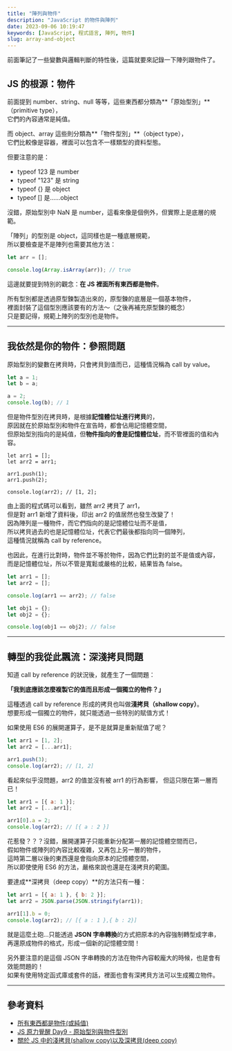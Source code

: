 ```yaml
---
title: "陣列與物件"
description: "JavaScript 的物件與陣列"
date: 2023-09-06 10:19:47
keywords: [JavaScript, 程式語言, 陣列, 物件]
slug: array-and-object
---
```


前面筆記了一些變數與邏輯判斷的特性後，這篇就要來記錄一下陣列跟物件了。

## JS 的根源：物件

前面提到 number、string、null 等等，這些東西都分類為**「原始型別」**（primitive type），  
它們的內容通常是純值。

而 object、array 這些則分類為**「物件型別」**（object type），  
它們比較像是容器，裡面可以包含不一樣類型的資料型態。

但要注意的是：

- typeof 123 是 number
- typeof "123" 是 string
- typeof {} 是 object
- typeof [] 是......object

沒錯，原始型別中 NaN 是 number，這看來像是個例外，但實際上是底層的規範。

「陣列」的型別是 object，這同樣也是一種底層規範，  
所以要檢查是不是陣列也需要其他方法：

```js
let arr = [];

console.log(Array.isArray(arr)); // true
```

這邊就要提到特別的觀念：**在 JS 裡面所有東西都是物件**。

所有型別都是透過原型鍊製造出來的，原型鍊的底層是一個基本物件，  
裡面封裝了這個型別應該要有的方法～（之後再補充原型鍊的概念）  
只是要記得，規範上陣列的型別也是物件。

---

## 我依然是你的物件：參照問題

原始型別的變數在拷貝時，只會拷貝到值而已，這種情況稱為 call by value。

```js
let a = 1;
let b = a;

a = 2;
console.log(b); // 1
```

但是物件型別在拷貝時，是根據**記憶體位址進行拷貝**的，  
原因就在於原始型別和物件在宣告時，都會佔用記憶體空間，  
但原始型別指向的是純值，但**物件指向的會是記憶體位址**，而不管裡面的值和內容。

```JS
let arr1 = [];
let arr2 = arr1;

arr1.push(1);
arr1.push(2);

console.log(arr2); // [1, 2];
```

由上面的程式碼可以看到，雖然 arr2 拷貝了 arr1，  
但是對 arr1 新增了資料後，印出 arr2 的值居然也發生改變了！  
因為陣列是一種物件，而它們指向的是記憶體位址而不是值，  
所以拷貝過去的也是記憶體位址，代表它們最後都指向同一個陣列，  
這種情況就稱為 call by reference。

也因此，在進行比對時，物件並不等於物件，因為它們比對的並不是值或內容，  
而是記憶體位址，所以不管是寬鬆或嚴格的比較，結果皆為 false。

```js
let arr1 = [];
let arr2 = [];

console.log(arr1 == arr2); // false

let obj1 = {};
let obj2 = {};

console.log(obj1 == obj2); // false
```

---

## 轉型的我從此飄流：深淺拷貝問題

知道 call by reference 的狀況後，就產生了一個問題：

**「我到底應該怎麼複製它的值而且形成一個獨立的物件？」**

這種透過 call by reference 形成的拷貝也叫做**淺拷貝（shallow copy）**。  
想要形成一個獨立的物件，就只能透過一些特別的賦值方式！

如果使用 ES6 的展開運算子，是不是就算是重新賦值了呢？

```js
let arr1 = [1, 2];
let arr2 = [...arr1];

arr1.push(3);
console.log(arr2); // [1, 2]
```

看起來似乎沒問題，arr2 的值並沒有被 arr1 的行為影響，
但這只限在第一層而已！

```js
let arr1 = [{ a: 1 }];
let arr2 = [...arr1];

arr1[0].a = 2;
console.log(arr2); // [{ a : 2 }]
```

花惹發？？？沒錯，展開運算子只能重新分配第一層的記憶體空間而已，  
假如物件或陣列的內容比較複雜，又再包上另一層的物件，  
這時第二層以後的東西還是會指向原本的記憶體空間，  
所以即使使用 ES6 的方法，嚴格來說也還是在淺拷貝的範圍。

要達成**深拷貝（deep copy）**的方法只有一種：

```js
let arr1 = [{ a: 1 }, { b: 2 }];
let arr2 = JSON.parse(JSON.stringify(arr1));

arr1[1].b = 0;
console.log(arr2); // [{ a : 1 },{ b : 2}]
```

就是這麼土砲...只能透過 **JSON 字串轉換**的方式把原本的內容強制轉型成字串，  
再還原成物件的格式，形成一個新的記憶體空間！

另外要注意的是這個 JSON 字串轉換的方法在物件內容較龐大的時候，也是會有效能問題的！  
如果有使用特定函式庫或套件的話，裡面也會有深拷貝方法可以生成獨立物件。

---

## 參考資料

- [所有東西都是物件(或純值)](https://israynotarray.com/jsweirdworld/20190521/1329212743/)
- [JS 原力覺醒 Day9 - 原始型別與物件型別](https://ithelp.ithome.com.tw/articles/10220005)
- [關於 JS 中的淺拷貝(shallow copy)以及深拷貝(deep copy)](https://medium.com/andy-blog/%E9%97%9C%E6%96%BCjs%E4%B8%AD%E7%9A%84%E6%B7%BA%E6%8B%B7%E8%B2%9D-shallow-copy-%E4%BB%A5%E5%8F%8A%E6%B7%B1%E6%8B%B7%E8%B2%9D-deep-copy-5f5bbe96c122)
